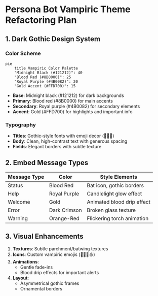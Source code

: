 # Persona Bot Vampiric Theme Refactoring Plan

## 1. Dark Gothic Design System

### Color Scheme
```mermaid
pie
    title Vampiric Color Palette
    "Midnight Black (#121212)": 40
    "Blood Red (#8B0000)": 25
    "Royal Purple (#4B0082)": 20
    "Gold Accent (#FFD700)": 15
```

- **Base**: Midnight black (#121212) for dark backgrounds
- **Primary**: Blood red (#8B0000) for main accents
- **Secondary**: Royal purple (#4B0082) for secondary elements
- **Accent**: Gold (#FFD700) for highlights and important info

### Typography
- **Titles**: Gothic-style fonts with emoji decor (🦇🧛‍♂️)
- **Body**: Clean, high-contrast text with generous spacing
- **Fields**: Elegant borders with subtle texture

## 2. Embed Message Types

| Message Type       | Color        | Style Elements                     |
|--------------------|--------------|------------------------------------|
| Status             | Blood Red    | Bat icon, gothic borders           |
| Help               | Royal Purple | Candlelight glow effect            |
| Welcome            | Gold         | Animated blood drip effect         |
| Error              | Dark Crimson | Broken glass texture               |
| Warning            | Orange-Red   | Flickering torch animation         |

## 3. Visual Enhancements
1. **Textures**: Subtle parchment/batwing textures
2. **Icons**: Custom vampiric emojis (🦇🧛‍♂️🩸)
3. **Animations**: 
   - Gentle fade-ins
   - Blood drip effects for important alerts
4. **Layout**:
   - Asymmetrical gothic frames
   - Ornamental borders